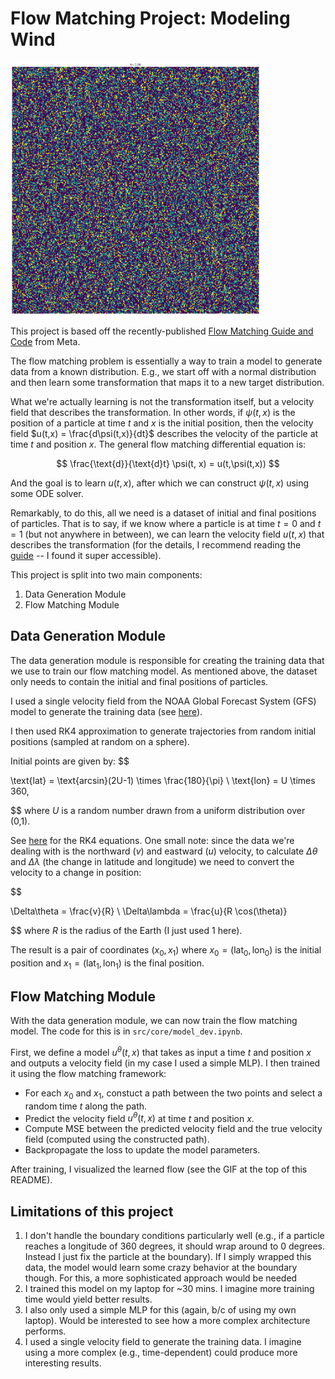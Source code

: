 # Flow Matching Project: Modeling Wind


<img src="src/core/flow_matching_test.gif" width="400">

This project is based off the recently-published [Flow Matching Guide and Code](https://ai.meta.com/research/publications/flow-matching-guide-and-code/) from Meta. 

The flow matching problem is essentially a way to train a model to generate data from a known distribution. E.g., we start off with a normal distribution and then learn some transformation that maps it to a new target distribution. 

What we're actually learning is not the transformation itself, but a velocity field that describes the transformation. In other words, if $\psi(t,x)$ is the position of a particle at time $t$ and $x$ is the initial position, then the velocity field $u(t,x) = \frac{d\psi(t,x)}{dt}$ describes the velocity of the particle at time $t$ and position $x$. The general flow matching differential equation is:

$$
\frac{\text{d}}{\text{d}t} \psi(t, x) = u(t,\psi(t,x))
$$

And the goal is to learn $u(t,x)$, after which we can construct $\psi(t,x)$ using some ODE solver.

Remarkably, to do this, all we need is a dataset of initial and final positions of particles. That is to say, if we know where a particle is at time $t=0$ and $t=1$ (but not anywhere in between), we can learn the velocity field $u(t,x)$ that describes the transformation (for the details, I recommend reading the [guide](https://ai.meta.com/research/publications/flow-matching-guide-and-code/) -- I found it super accessible).


This project is split into two main components:

1. Data Generation Module 
2. Flow Matching Module

## Data Generation Module


The data generation module is responsible for creating the training data that we use to train our flow matching model. As mentioned above, the dataset only needs to contain the initial and final positions of particles. 

I used a single velocity field from the NOAA Global Forecast System (GFS) model to generate the training data (see [here](https://www.ncei.noaa.gov/products/weather-climate-models/global-forecast)). 

I then used RK4 approximation to generate trajectories from random initial positions (sampled at random on a sphere). 

Initial points are given by:
$$

\text{lat} = \text{arcsin}(2U-1) \times \frac{180}{\pi} \\
\text{lon} = U \times 360,

$$
where $U$ is a random number drawn from a uniform distribution over (0,1).

See [here](https://en.wikipedia.org/wiki/Runge%E2%80%93Kutta_methods) for the RK4 equations. One small note: since the data we're dealing with is the northward ($v$) and eastward ($u$) velocity, to calculate $\Delta\theta$ and $\Delta\lambda$ (the change in latitude and longitude) we need to convert the velocity to a change in position:

$$

\Delta\theta = \frac{v}{R} \\
\Delta\lambda = \frac{u}{R \cos(\theta)}

$$
where $R$ is the radius of the Earth (I just used 1 here).

The result is a pair of coordinates $(x_0, x_1)$ where $x_0=(\text{lat}_0, \text{lon}_0)$ is the initial position and $x_1=(\text{lat}_1, \text{lon}_1)$ is the final position. 

## Flow Matching Module

With the data generation module, we can now train the flow matching model. The code for this is in `src/core/model_dev.ipynb`.

First, we define a model $u^{\theta}(t,x)$ that takes as input a time $t$ and position $x$ and outputs a velocity field (in my case I used a simple MLP). I then trained it using the flow matching framework:
  - For each $x_0$ and $x_1$, constuct a path between the two points and select a random time $t$ along the path. 
  - Predict the velocity field $u^{\theta}(t,x)$ at time $t$ and position $x$. 
  - Compute MSE between the predicted velocity field and the true velocity field (computed using the constructed path). 
  - Backpropagate the loss to update the model parameters. 

After training, I visualized the learned flow (see the GIF at the top of this README).


## Limitations of this project

1. I don't handle the boundary conditions particularly well (e.g., if a particle reaches a longitude of 360 degrees, it should wrap around to 0 degrees. Instead I just fix the particle at the boundary). If I simply wrapped this data, the model would learn some crazy behavior at the boundary though. For this, a more sophisticated approach would be needed 
2. I trained this model on my laptop for ~30 mins. I imagine more training time would yield better results. 
3. I also only used a simple MLP for this (again, b/c of using my own laptop). Would be interested to see how a more complex architecture performs. 
4. I used a single velocity field to generate the training data. I imagine using a more complex (e.g., time-dependent) could produce more interesting results. 